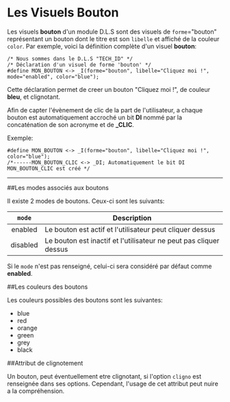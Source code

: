 # Les Visuels Bouton

Les visuels **bouton** d'un module D.L.S sont des visuels de `forme`="bouton" représentant un bouton dont le titre est son `libelle`
et affiché de la couleur `color`.
Par exemple, voici la définition complète d'un visuel **bouton**:

    /* Nous sommes dans le D.L.S "TECH_ID" */
    /* Déclaration d'un visuel de forme 'bouton' */
    #define MON_BOUTON <-> _I(forme="bouton", libelle="Cliquez moi !", mode="enabled", color="blue");

Cette déclaration permet de creer un bouton "Cliquez moi !", de couleur **bleu**, et clignotant.

Afin de capter l'évènement de clic de la part de l'utilisateur,
a chaque bouton est automatiquement accroché un bit **DI** nommé par la concaténation de son acronyme et de **_CLIC**.

Exemple:

    #define MON_BOUTON <-> _I(forme="bouton", libelle="Cliquez moi !", color="blue");
    /*------MON_BOUTON_CLIC <-> _DI; Automatiquement le bit DI MON_BOUTON_CLIC est créé */


---
##Les modes associés aux boutons

Il existe 2 modes de boutons.
Ceux-ci sont les suivants:

| `mode` | Description |
|:------:|-------------|
| enabled  | Le bouton est actif et l'utilisateur peut cliquer dessus |
| disabled | Le bouton est inactif et l'utilisateur ne peut pas cliquer dessus |

Si le `mode` n'est pas renseigné, celui-ci sera considéré par défaut comme **enabled**.

##Les couleurs des boutons

Les couleurs possibles des boutons sont les suivantes:

* blue
* red
* orange
* green
* grey
* black

##Attribut de clignotement

Un bouton, peut éventuellement etre clignotant, si l'option `cligno` est renseignée dans ses options.
Cependant, l'usage de cet attribut peut nuire a la compréhension.
